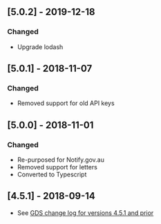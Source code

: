 ## [5.0.2] - 2019-12-18

### Changed

- Upgrade lodash

## [5.0.1] - 2018-11-07

### Changed

- Removed support for old API keys

## [5.0.0] - 2018-11-01

### Changed

- Re-purposed for Notify.gov.au
- Removed support for letters
- Converted to Typescript

## [4.5.1] - 2018-09-14

- See [GDS change log for versions 4.5.1 and prior](https://github.com/alphagov/notifications-node-client/blob/master/CHANGELOG.md)
